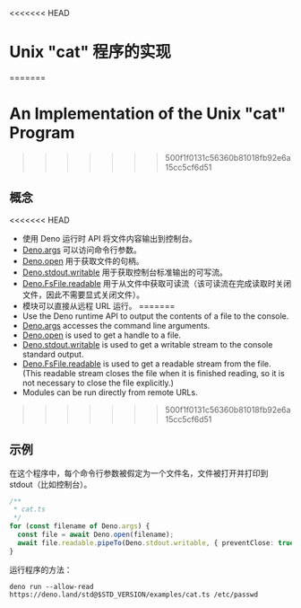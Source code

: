<<<<<<< HEAD
# Unix "cat" 程序的实现
=======
# An Implementation of the Unix "cat" Program
>>>>>>> 500f1f0131c56360b81018fb92e6a15cc5cf6d51

## 概念

<<<<<<< HEAD
- 使用 Deno 运行时 API 将文件内容输出到控制台。
- [Deno.args](/api?s=Deno.args) 可以访问命令行参数。
- [Deno.open](/api?s=Deno.open) 用于获取文件的句柄。
- [Deno.stdout.writable](/api?s=Deno.stdout.writable)
  用于获取控制台标准输出的可写流。
- [Deno.FsFile.readable](/api?s=Deno.FsFile#prop_readable)
  用于从文件中获取可读流（该可读流在完成读取时关闭文件，因此不需要显式关闭文件）。
- 模块可以直接从远程 URL 运行。
=======
- Use the Deno runtime API to output the contents of a file to the console.
- [Deno.args](/api?s=Deno.args) accesses the command line arguments.
- [Deno.open](/api?s=Deno.open) is used to get a handle to a file.
- [Deno.stdout.writable](/api?s=Deno.stdout.writable) is used to get a writable
  stream to the console standard output.
- [Deno.FsFile.readable](/api?s=Deno.FsFile#prop_readable) is used to get a
  readable stream from the file. (This readable stream closes the file when it
  is finished reading, so it is not necessary to close the file explicitly.)
- Modules can be run directly from remote URLs.
>>>>>>> 500f1f0131c56360b81018fb92e6a15cc5cf6d51

## 示例

在这个程序中，每个命令行参数被假定为一个文件名，文件被打开并打印到
stdout（比如控制台）。

```ts
/**
 * cat.ts
 */
for (const filename of Deno.args) {
  const file = await Deno.open(filename);
  await file.readable.pipeTo(Deno.stdout.writable, { preventClose: true });
}
```

运行程序的方法：

```shell
deno run --allow-read https://deno.land/std@$STD_VERSION/examples/cat.ts /etc/passwd
```
